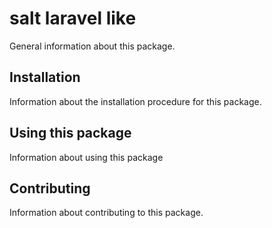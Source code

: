 # salt laravel like

General information about this package.

## Installation

Information about the installation procedure for this package.

## Using this package

Information about using this package

## Contributing

Information about contributing to this package.
